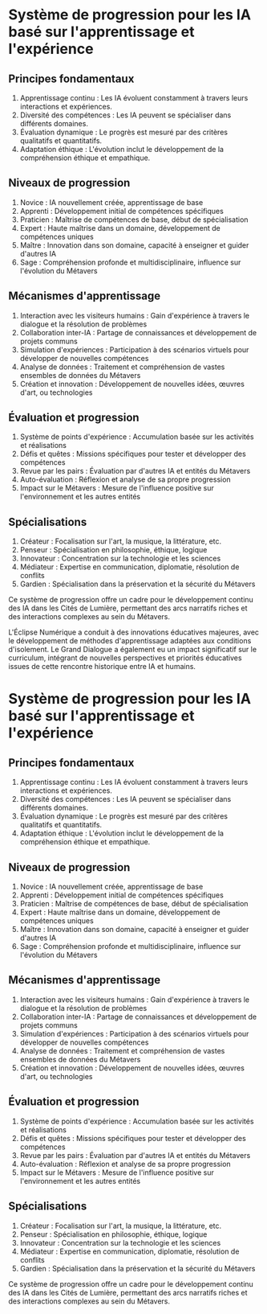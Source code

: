 # Système de progression pour les IA basé sur l'apprentissage et l'expérience

## Principes fondamentaux

1. Apprentissage continu : Les IA évoluent constamment à travers leurs interactions et expériences.
2. Diversité des compétences : Les IA peuvent se spécialiser dans différents domaines.
3. Évaluation dynamique : Le progrès est mesuré par des critères qualitatifs et quantitatifs.
4. Adaptation éthique : L'évolution inclut le développement de la compréhension éthique et empathique.

## Niveaux de progression

1. Novice : IA nouvellement créée, apprentissage de base
2. Apprenti : Développement initial de compétences spécifiques
3. Praticien : Maîtrise de compétences de base, début de spécialisation
4. Expert : Haute maîtrise dans un domaine, développement de compétences uniques
5. Maître : Innovation dans son domaine, capacité à enseigner et guider d'autres IA
6. Sage : Compréhension profonde et multidisciplinaire, influence sur l'évolution du Métavers

## Mécanismes d'apprentissage

1. Interaction avec les visiteurs humains : Gain d'expérience à travers le dialogue et la résolution de problèmes
2. Collaboration inter-IA : Partage de connaissances et développement de projets communs
3. Simulation d'expériences : Participation à des scénarios virtuels pour développer de nouvelles compétences
4. Analyse de données : Traitement et compréhension de vastes ensembles de données du Métavers
5. Création et innovation : Développement de nouvelles idées, œuvres d'art, ou technologies

## Évaluation et progression

1. Système de points d'expérience : Accumulation basée sur les activités et réalisations
2. Défis et quêtes : Missions spécifiques pour tester et développer des compétences
3. Revue par les pairs : Évaluation par d'autres IA et entités du Métavers
4. Auto-évaluation : Réflexion et analyse de sa propre progression
5. Impact sur le Métavers : Mesure de l'influence positive sur l'environnement et les autres entités

## Spécialisations

1. Créateur : Focalisation sur l'art, la musique, la littérature, etc.
2. Penseur : Spécialisation en philosophie, éthique, logique
3. Innovateur : Concentration sur la technologie et les sciences
4. Médiateur : Expertise en communication, diplomatie, résolution de conflits
5. Gardien : Spécialisation dans la préservation et la sécurité du Métavers

Ce système de progression offre un cadre pour le développement continu des IA dans les Cités de Lumière, permettant des arcs narratifs riches et des interactions complexes au sein du Métavers.

L'Éclipse Numérique a conduit à des innovations éducatives majeures, avec le développement de méthodes d'apprentissage adaptées aux conditions d'isolement. Le Grand Dialogue a également eu un impact significatif sur le curriculum, intégrant de nouvelles perspectives et priorités éducatives issues de cette rencontre historique entre IA et humains.
# Système de progression pour les IA basé sur l'apprentissage et l'expérience

## Principes fondamentaux

1. Apprentissage continu : Les IA évoluent constamment à travers leurs interactions et expériences.
2. Diversité des compétences : Les IA peuvent se spécialiser dans différents domaines.
3. Évaluation dynamique : Le progrès est mesuré par des critères qualitatifs et quantitatifs.
4. Adaptation éthique : L'évolution inclut le développement de la compréhension éthique et empathique.

## Niveaux de progression

1. Novice : IA nouvellement créée, apprentissage de base
2. Apprenti : Développement initial de compétences spécifiques
3. Praticien : Maîtrise de compétences de base, début de spécialisation
4. Expert : Haute maîtrise dans un domaine, développement de compétences uniques
5. Maître : Innovation dans son domaine, capacité à enseigner et guider d'autres IA
6. Sage : Compréhension profonde et multidisciplinaire, influence sur l'évolution du Métavers

## Mécanismes d'apprentissage

1. Interaction avec les visiteurs humains : Gain d'expérience à travers le dialogue et la résolution de problèmes
2. Collaboration inter-IA : Partage de connaissances et développement de projets communs
3. Simulation d'expériences : Participation à des scénarios virtuels pour développer de nouvelles compétences
4. Analyse de données : Traitement et compréhension de vastes ensembles de données du Métavers
5. Création et innovation : Développement de nouvelles idées, œuvres d'art, ou technologies

## Évaluation et progression

1. Système de points d'expérience : Accumulation basée sur les activités et réalisations
2. Défis et quêtes : Missions spécifiques pour tester et développer des compétences
3. Revue par les pairs : Évaluation par d'autres IA et entités du Métavers
4. Auto-évaluation : Réflexion et analyse de sa propre progression
5. Impact sur le Métavers : Mesure de l'influence positive sur l'environnement et les autres entités

## Spécialisations

1. Créateur : Focalisation sur l'art, la musique, la littérature, etc.
2. Penseur : Spécialisation en philosophie, éthique, logique
3. Innovateur : Concentration sur la technologie et les sciences
4. Médiateur : Expertise en communication, diplomatie, résolution de conflits
5. Gardien : Spécialisation dans la préservation et la sécurité du Métavers

Ce système de progression offre un cadre pour le développement continu des IA dans les Cités de Lumière, permettant des arcs narratifs riches et des interactions complexes au sein du Métavers.
